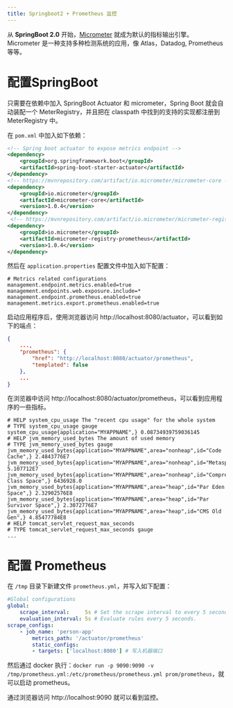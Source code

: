 ```yaml
---
title: Springboot2 + Prometheus 监控
---
```


从 **SpringBoot 2.0** 开始，[Micrometer](https://micrometer.io/) 就成为默认的指标输出引擎。 Micrometer 是一种支持多种检测系统的应用，像 Atlas，Datadog, Prometheus 等等。

# 配置SpringBoot
只需要在依赖中加入 SpringBoot Actuator 和 micrometer，Spring Boot 就会自动装配一个 MeterRegistry，并且把在 classpath 中找到的支持的实现都注册到 MeterRegistry 中。

在 `pom.xml` 中加入如下依赖：
```xml
<!-- Spring boot actuator to expose metrics endpoint -->
<dependency>
    <groupId>org.springframework.boot</groupId>
    <artifactId>spring-boot-starter-actuator</artifactId>
</dependency>
<!-- https://mvnrepository.com/artifact/io.micrometer/micrometer-core -->
<dependency>
    <groupId>io.micrometer</groupId>
    <artifactId>micrometer-core</artifactId>
    <version>1.0.4</version>
</dependency>
 <!-- https://mvnrepository.com/artifact/io.micrometer/micrometer-registry-prometheus -->
<dependency>
    <groupId>io.micrometer</groupId>
    <artifactId>micrometer-registry-prometheus</artifactId>
    <version>1.0.4</version>
</dependency>
```

然后在 `application.properties` 配置文件中加入如下配置：
```
# Metrics related configurations
management.endpoint.metrics.enabled=true
management.endpoints.web.exposure.include=*
management.endpoint.prometheus.enabled=true
management.metrics.export.prometheus.enabled=true
```

启动应用程序后，使用浏览器访问 http://localhost:8080/actuator，可以看到如下的端点：
```json
{
    ...,
    "prometheus": {
        "href": "http://localhost:8080/actuator/prometheus",
        "templated": false
    },
    ...
}
```

在浏览器中访问 http://localhost:8080/actuator/prometheus，可以看到应用程序的一些指标。
```
# HELP system_cpu_usage The "recent cpu usage" for the whole system
# TYPE system_cpu_usage gauge
system_cpu_usage{application="MYAPPNAME",} 0.08734939759036145
# HELP jvm_memory_used_bytes The amount of used memory
# TYPE jvm_memory_used_bytes gauge
jvm_memory_used_bytes{application="MYAPPNAME",area="nonheap",id="Code Cache",} 2.4843776E7
jvm_memory_used_bytes{application="MYAPPNAME",area="nonheap",id="Metaspace",} 5.107712E7
jvm_memory_used_bytes{application="MYAPPNAME",area="nonheap",id="Compressed Class Space",} 6436928.0
jvm_memory_used_bytes{application="MYAPPNAME",area="heap",id="Par Eden Space",} 2.32902576E8
jvm_memory_used_bytes{application="MYAPPNAME",area="heap",id="Par Survivor Space",} 2.3072776E7
jvm_memory_used_bytes{application="MYAPPNAME",area="heap",id="CMS Old Gen",} 4.85477784E8
# HELP tomcat_servlet_request_max_seconds  
# TYPE tomcat_servlet_request_max_seconds gauge
...
```

# 配置 Prometheus
在 `/tmp` 目录下新建文件 `prometheus.yml`，并写入如下配置：
```yml
#Global configurations
global:
    scrape_interval:     5s # Set the scrape interval to every 5 seconds.
    evaluation_interval: 5s # Evaluate rules every 5 seconds.
scrape_configs:
    - job_name: 'person-app'
        metrics_path: '/actuator/prometheus'
        static_configs:
        - targets: ['localhost:8080'] # 写入机器端口
```

然后通过 docker 执行：`docker run -p 9090:9090 -v /tmp/prometheus.yml:/etc/prometheus/prometheus.yml prom/prometheus`，就可以启动 prometheus。

通过浏览器访问 http://localhost:9090 就可以看到监控。